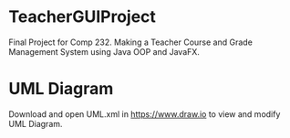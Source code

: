 # TeacherGUIProject

Final Project for Comp 232.
Making a Teacher Course and Grade Management System using Java OOP and JavaFX.

# UML Diagram

Download and open UML.xml in https://www.draw.io to view and modify UML Diagram.
